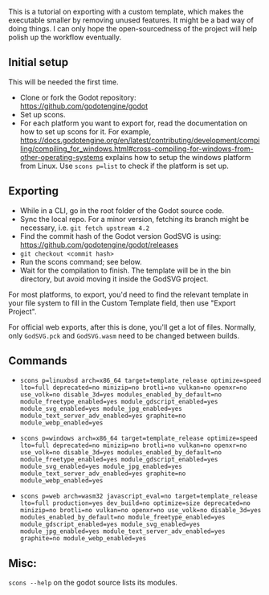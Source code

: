 This is a tutorial on exporting with a custom template, which makes the executable smaller by removing unused features. It might be a bad way of doing things. I can only hope the open-sourcedness of the project will help polish up the workflow eventually.

## Initial setup

This will be needed the first time.

- Clone or fork the Godot repository: https://github.com/godotengine/godot
- Set up scons.
- For each platform you want to export for, read the documentation on how to set up scons for it. For example, https://docs.godotengine.org/en/latest/contributing/development/compiling/compiling_for_windows.html#cross-compiling-for-windows-from-other-operating-systems explains how to setup the windows platform from Linux. Use `scons p=list` to check if the platform is set up.

## Exporting

- While in a CLI, go in the root folder of the Godot source code.
- Sync the local repo. For a minor version, fetching its branch might be necessary, i.e. `git fetch upstream 4.2`
- Find the commit hash of the Godot version GodSVG is using: https://github.com/godotengine/godot/releases
- `git checkout <commit hash>`
- Run the scons command; see below.
- Wait for the compilation to finish. The template will be in the bin directory, but avoid moving it inside the GodSVG project.

For most platforms, to export, you'd need to find the relevant template in your file system to fill in the Custom Template field, then use "Export Project".

For official web exports, after this is done, you'll get a lot of files. Normally, only `GodSVG.pck` and `GodSVG.wasm` need to be changed between builds.

## Commands

- `scons p=linuxbsd arch=x86_64 target=template_release optimize=speed lto=full deprecated=no minizip=no brotli=no vulkan=no openxr=no use_volk=no disable_3d=yes modules_enabled_by_default=no module_freetype_enabled=yes module_gdscript_enabled=yes module_svg_enabled=yes module_jpg_enabled=yes module_text_server_adv_enabled=yes graphite=no module_webp_enabled=yes`

- `scons p=windows arch=x86_64 target=template_release optimize=speed lto=full deprecated=no minizip=no brotli=no vulkan=no openxr=no use_volk=no disable_3d=yes modules_enabled_by_default=no module_freetype_enabled=yes module_gdscript_enabled=yes module_svg_enabled=yes module_jpg_enabled=yes module_text_server_adv_enabled=yes graphite=no module_webp_enabled=yes`

- `scons p=web arch=wasm32 javascript_eval=no target=template_release lto=full production=yes dev_build=no optimize=size deprecated=no minizip=no brotli=no vulkan=no openxr=no use_volk=no disable_3d=yes modules_enabled_by_default=no module_freetype_enabled=yes module_gdscript_enabled=yes module_svg_enabled=yes module_jpg_enabled=yes module_text_server_adv_enabled=yes graphite=no module_webp_enabled=yes`

## Misc:

`scons --help` on the godot source lists its modules.

